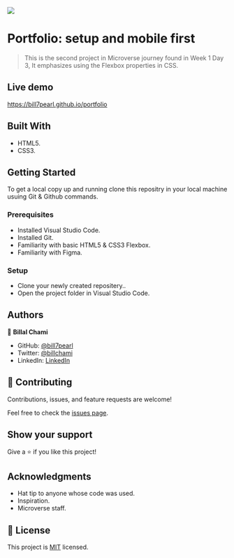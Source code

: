 ![](https://img.shields.io/badge/Microverse-blueviolet)

# Portfolio: setup and mobile first
> This is the second project in Microverse journey found in Week 1 Day 3, It emphasizes using the Flexbox properties in CSS.

## Live demo
https://bill7pearl.github.io/portfolio

## Built With
- HTML5.
- CSS3.

## Getting Started
To get a local copy up and running clone this repositry in your local machine usuing Git & Github commands.


### Prerequisites
- Installed Visual Studio Code. 
- Installed Git.
- Familiarity with basic HTML5 & CSS3 Flexbox.
- Familiarity with Figma.

### Setup
- Clone your newly created repositery..
- Open the project folder in Visual Studio Code.

## Authors
👤 **Billal Chami**
- GitHub: [@bill7pearl](https://github.com/bill7pearl)
- Twitter: [@billchami](https://twitter.com/BillChami)
- LinkedIn: [LinkedIn](https://www.linkedin.com/in/billal-chami-263497194/)

## 🤝 Contributing

Contributions, issues, and feature requests are welcome!

Feel free to check the [issues page](../../issues/).

## Show your support

Give a ⭐️ if you like this project!

## Acknowledgments

- Hat tip to anyone whose code was used.
- Inspiration.
- Microverse staff.

## 📝 License

This project is [MIT](./LICENSE) licensed.
